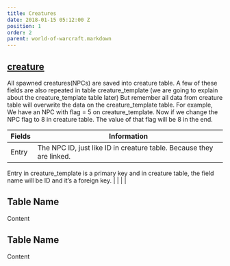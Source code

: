 ```yaml
---
title: Creatures
date: 2018-01-15 05:12:00 Z
position: 1
order: 2
parent: world-of-warcraft.markdown
---
```


## [creature](https://trinitycore.atlassian.net/wiki/spaces/tc/pages/2130150/game\+tele)
All spawned creatures(NPCs) are saved into creature table.
A few of these fields are also repeated in table creature_template (we are going to explain about the creature_template table later)
But remember all data from creature table will overwrite the data on the creature_template table.
For example, We have an NPC with flag = 5 on creature_template. Now if we change the NPC flag to 8 in creature table. The value of that flag will be 8 in the end.

| Fields | Information |
| ------ | ------ |
| Entry  | The NPC ID, just like ID in creature table. Because they are linked.
Entry in creature_template is a primary key and in creature table, the field name will be ID and it’s a foreign key.
| 
|
|
|

## Table Name

Content

## Table Name

Content
